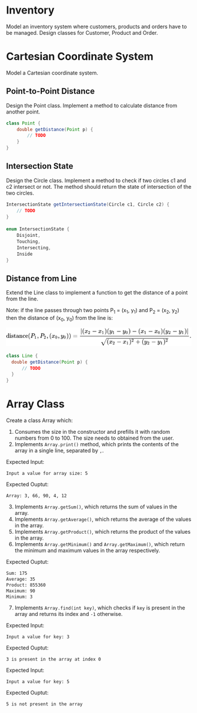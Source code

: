 # Inventory

Model an inventory system where customers, products and orders have to be managed. Design classes for Customer, Product and Order.

# Cartesian Coordinate System

Model a Cartesian coordinate system.

## Point-to-Point Distance

Design the Point class. Implement a method to calculate distance from another point.

```Java
class Point {
    double getDistance(Point p) {
        // TODO
    }
}
```

## Intersection State

Design the Circle class. Implement a method to check if two circles c1 and c2 intersect or not. The method should return the state of intersection of the two circles.

```Java
IntersectionState getIntersectionState(Circle c1, Circle c2) {
    // TODO
}

enum IntersectionState {
    Disjoint,
    Touching,
    Intersecting,
    Inside
}
```

## Distance from Line

Extend the Line class to implement a function to get the distance of a point from the line. 

Note: if the line passes through two points P<sub>1</sub> = (x<sub>1</sub>, y<sub>1</sub>) and P<sub>2</sub> = (x<sub>2</sub>, y<sub>2</sub>) then the distance of (x<sub>0</sub>, y<sub>0</sub>) from the line is:

![image](../.media/point-distance-from-line.svg)

```Java
class Line {
  double getDistance(Point p) {
      // TODO
  }
}
```

# Array Class

Create a class Array which:
1. Consumes the size in the constructor and prefills it with random numbers from 0 to 100. The size needs to obtained from the user.
2. Implements `Array.print()` method, which prints the contents of the array in a single line, separated by `,`.

Expected Input:

```
Input a value for array size: 5
```

Expected Ouptut:

```
Array: 3, 66, 90, 4, 12
```

3. Implements `Array.getSum()`, which returns the sum of values in the array.
4. Implements `Array.getAverage()`, which returns the average of the values in the array.
5. Implements `Array.getProduct()`, which returns the product of the values in the array.
6. Implements `Array.getMinimum()` and `Array.getMaximum()`, which return the minimum and maximum values in the array respectively.

Expected Ouptut:

```
Sum: 175
Average: 35
Product: 855360
Maximum: 90
Minimum: 3
```

7. Implements `Array.find(int key)`, which checks if `key` is present in the array and returns its index and `-1` otherwise.

Expected Input:

```
Input a value for key: 3
```

Expected Ouptut:

```
3 is present in the array at index 0
```

Expected Input:

```
Input a value for key: 5
```

Expected Ouptut:

```
5 is not present in the array
```